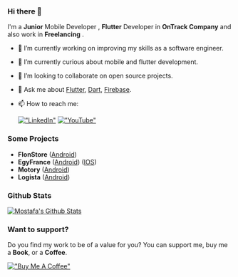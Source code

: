 ### Hi there 👋

I'm a **Junior** Mobile Developer , **Flutter** Developer in **OnTrack Company** and also work in **Freelancing** .


- 🔭 I’m currently working on improving my skills as a software engineer.
- 🌱 I’m currently curious about mobile and flutter development.
- 👯 I’m looking to collaborate on open source projects.
- 💬 Ask me about [Flutter](https://flutter.dev), [Dart](https://dart.dev), [Firebase](https://firebase.google.com/).
- 📫 How to reach me:

  [!["LinkedIn"](https://img.shields.io/badge/LinkedIn-blue?style=flat&logo=linkedin&labelColor=blue)](www.linkedin.com/in/mostafa-borham)
  [!["YouTube"](https://img.shields.io/youtube/channel/subscribers/UCMQeTJFwpvbeXjLPrd9_eQw?label=MostafaBorham&style=social)]([https://youtube.com/TarekAlabd](https://www.youtube.com/@mostafaborham9162/))

  
### Some Projects
- **FlonStore** ([Android]([https://play.google.com/store/apps/details?id=net.megatrust.megaschoolingprod](https://play.google.com/store/apps/details?id=com.flonstores.app&hl=ar)))
- **EgyFrance** ([Android]([https://play.google.com/store/apps/details?id=net.megatrust.donationsApp](https://play.google.com/store/apps/details?id=com.abtechinternational.egyfrance))) ([IOS]([https://apps.apple.com/us/app/sanad-%D8%B3%D9%86%D8%AF/id1623141495](https://apps.apple.com/tt/app/egyfrance/id1580491537)))
- **Motory** ([Android]([https://play.google.com/store/apps/details?id=net.megatrust.megabooks](https://play.google.com/store/apps/details?id=com.motoreytime.app&fbclid=IwZXh0bgNhZW0CMTAAAR2C5cUG0GDUQSUx8yyG-HkwEN9sN_pED5FNqvQVvQxlsvDIDmmoMw_OqWo_aem_zftdtpES7qEWyrZptmZisw)))
- **Logista** ([Android]([https://play.google.com/store/apps/details?id=co.megatrust.jobs](https://play.google.com/store/apps/details?id=com.logistatime.app&fbclid=IwZXh0bgNhZW0CMTAAAR1XOZM-qFpMvbjxhh6CWW2sjcE2PuNdTu-HQg8yq0SBLnYYgSmdM0OJxIM_aem_lO2hT4VSwjMWBvHR_-BGoA)))

### Github Stats
[![Mostafa's Github Stats](https://github-readme-stats.vercel.app/api?username=MostafaBorham&count_private=true&theme=default&show_icons=true&&title_color=fff&icon_color=79ff97&text_color=9f9f9f&bg_color=151515)](https://github.com/MostafaBorham)

### Want to support?
 
Do you find my work to be of a value for you?
You can support me, buy me a **Book**, or a **Coffee**.

[!["Buy Me A Coffee"](https://www.buymeacoffee.com/assets/img/custom_images/orange_img.png)](https://www.buymeacoffee.com/mostafabort)
